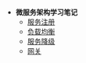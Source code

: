 - **微服务架构学习笔记**
  - [服务注册](/springcloud/服务注册与发现)
  - [负载均衡](/springcloud/负载均衡与调用)
  - [服务降级](/springcloud/服务降级)
  - [网关](/springcloud/网关)